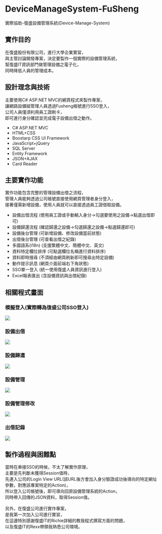 # DeviceManageSystem-FuSheng
實際協助-復盛設備管理系統(Device-Manage-System)

## 實作目的
在復盛股份有限公司，進行大學企業實習，<br>
與主管討論開發專案，決定要製作一個實際的設備管理系統，<br>
幫復盛IT資訊部門做管理設備之電子化，<br>
同時降低人員的管理成本。

## 設計理念與技術
主要使用C# ASP.NET MVC的網頁程式來製作專案，<br>
讓網路設備組管理人員透過Fusheng帳號進行SSO登入，<br>
公司人員僅須利用員工證刷卡，<br>
即可進行身分確認並完成電子設備出借之動作。
- C# ASP.NET MVC
- HTML+CSS
- Boostarp CSS UI Framework
- JavaScript+jQuery
- SQL Server
- Entity Framework
- JSON+AJAX
- Card Reader

## 主要實作功能
實作功能包含完整的管理設備出借之流程，<br>
管理人員能夠透過公司帳號直接使用網頁管理者身分登入，<br>
接著僅需新增設備，使用人員就可以直接透過員工證借取設備。<br>
- 設備出借流程 (使用員工證或手動輸入身分->勾選要使用之設備->點選出借即可)
- 設備歸還流程 (確認歸還之設備->勾選歸還之設備->點選歸還即可)
- 設備後台管理 (可新增設備、修改設備當前狀態)
- 出借後台管理 (可查看出借之紀錄)
- 多國語系(i18n) (支援繁體中文、簡體中文、英文)
- 資料特定欄位排序 (可點選欄位名稱進行資料排序)
- 資料即時搜尋 (不須經由網頁刷新即可搜尋出特定設備)
- 動作提示訊息 (網頁介面前端右下角狀態)
- SSO單一登入 (統一使用復盛人員資訊進行登入)
- Excel報表匯出 (含設備資訊與出借紀錄)

## 相關程式畫面
### 模擬登入(實際轉為復盛公司SSO登入)<br>
<img src="https://github.com/lfre84216/DeviceManageSystem-FuSheng-/blob/main/1.png">
<br>

### 設備出借<br>
<img src="https://github.com/lfre84216/DeviceManageSystem-FuSheng-/blob/main/2.png">
<br>

### 設備歸還<br>
<img src="https://github.com/lfre84216/DeviceManageSystem-FuSheng-/blob/main/3.png">
<br>

### 設備管理<br>
<img src="https://github.com/lfre84216/DeviceManageSystem-FuSheng-/blob/main/4.png">
<br>

### 設備管理修改<br>
<img src="https://github.com/lfre84216/DeviceManageSystem-FuSheng-/blob/main/5.png">
<br>

### 出借記錄<br>
<img src="https://github.com/lfre84216/DeviceManageSystem-FuSheng-/blob/main/6.png">
<br>

## 製作過程與困難點
當時在串接SSO的時候，不太了解實作原理，<br>
主要是先判斷未獲得Session值時，<br>
先連入公司的Login View URL(該URL後方會加入身分驗證成功後導向的特定網址參數，對應該專案特定的Action)，<br>
所以登入公司帳號後，即可導向回原設備管理系統的Action，<br>
同時帶入回傳的JSON資料，取得Session值。<br><br>
另外，在復盛公司進行實作專案，<br>
是我第一次加入公司進行實習，<br>
在這邊特別感謝復盛IT的Richie詳細的教我程式撰寫方面的問題，<br>
以及復盛IT的Rexx帶領我熟悉公司環境。<br>
